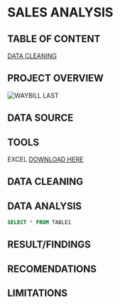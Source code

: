 # SALES ANALYSIS
## TABLE OF CONTENT
[DATA CLEANING](#data-cleaning)
## PROJECT OVERVIEW
![WAYBILL LAST](https://github.com/ikennaoneway/projectnew/assets/150416925/a45bb974-08e1-456e-b1dc-716e00213866)

## DATA SOURCE
## TOOLS
EXCEL [DOWNLOAD HERE](https://microsoft.com)
## DATA CLEANING
## DATA ANALYSIS
```SQL
SELECT * FROM TABLE1
```
## RESULT/FINDINGS
## RECOMENDATIONS
## LIMITATIONS
